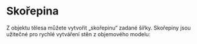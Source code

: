 # Skořepina

Z objektu tělesa můžete vytvořit „skořepinu“ zadané šířky. Skořepiny jsou užitečné pro rychlé vytváření stěn z objemového modelu:

